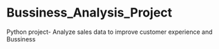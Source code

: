 # Bussiness_Analysis_Project
Python project- Analyze sales data to improve customer experience and Bussiness
